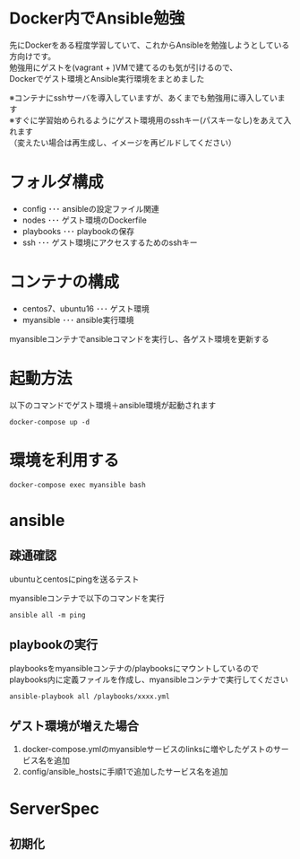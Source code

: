 # Docker内でAnsible勉強

先にDockerをある程度学習していて、これからAnsibleを勉強しようとしている方向けです。  
勉強用にゲストを(vagrant + )VMで建てるのも気が引けるので、  
Dockerでゲスト環境とAnsible実行環境をまとめました

※コンテナにsshサーバを導入していますが、あくまでも勉強用に導入しています  
※すぐに学習始められるようにゲスト環境用のsshキー(パスキーなし)をあえて入れます  
  （変えたい場合は再生成し、イメージを再ビルドしてください）

# フォルダ構成

- config ･･･ ansibleの設定ファイル関連
- nodes ･･･ ゲスト環境のDockerfile
- playbooks ･･･ playbookの保存
- ssh ･･･ ゲスト環境にアクセスするためのsshキー


# コンテナの構成

- centos7、ubuntu16 ･･･ ゲスト環境
- myansible ･･･ ansible実行環境

myansibleコンテナでansibleコマンドを実行し、各ゲスト環境を更新する

# 起動方法

以下のコマンドでゲスト環境＋ansible環境が起動されます
```
docker-compose up -d
```

# 環境を利用する

```
docker-compose exec myansible bash
```
# ansible 

## 疎通確認

ubuntuとcentosにpingを送るテスト  

myansibleコンテナで以下のコマンドを実行
```
ansible all -m ping
```

## playbookの実行

playbooksをmyansibleコンテナの/playbooksにマウントしているので  
playbooks内に定義ファイルを作成し、myansibleコンテナで実行してください

```
ansible-playbook all /playbooks/xxxx.yml
```

## ゲスト環境が増えた場合

1. docker-compose.ymlのmyansibleサービスのlinksに増やしたゲストのサービス名を追加
2. config/ansible_hostsに手順1で追加したサービス名を追加

# ServerSpec

## 初期化

